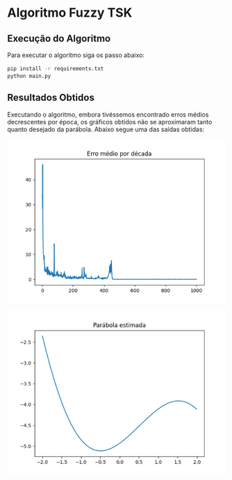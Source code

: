 # Algoritmo Fuzzy TSK

## Execução do Algoritmo

Para executar o algoritmo siga os passo abaixo:
```bash
pip install -r requirements.txt
python main.py
```

## Resultados Obtidos

Executando o algoritmo, embora tivéssemos encontrado erros médios decrescentes por época, os gráficos obtidos
não se aproximaram tanto quanto desejado da parábola. Abaixo segue uma das saídas obtidas:

![Erro médio por época](imgs/Figure_1.png)

![Gráfico obtido](imgs/Figure_2.png)